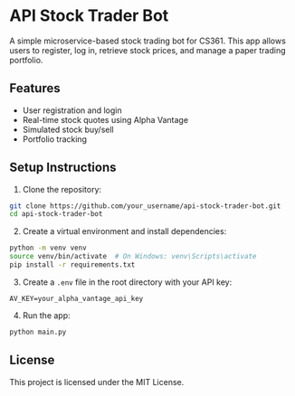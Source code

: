 # API Stock Trader Bot

A simple microservice-based stock trading bot for CS361. This app allows users to register, log in, retrieve stock prices, and manage a paper trading portfolio.

## Features

- User registration and login
- Real-time stock quotes using Alpha Vantage
- Simulated stock buy/sell
- Portfolio tracking

## Setup Instructions

1. Clone the repository:
```bash
git clone https://github.com/your_username/api-stock-trader-bot.git
cd api-stock-trader-bot
```

2. Create a virtual environment and install dependencies:
```bash
python -m venv venv
source venv/bin/activate  # On Windows: venv\Scripts\activate
pip install -r requirements.txt
```

3. Create a `.env` file in the root directory with your API key:
```
AV_KEY=your_alpha_vantage_api_key
```

4. Run the app:
```bash
python main.py
```

## License

This project is licensed under the MIT License.
